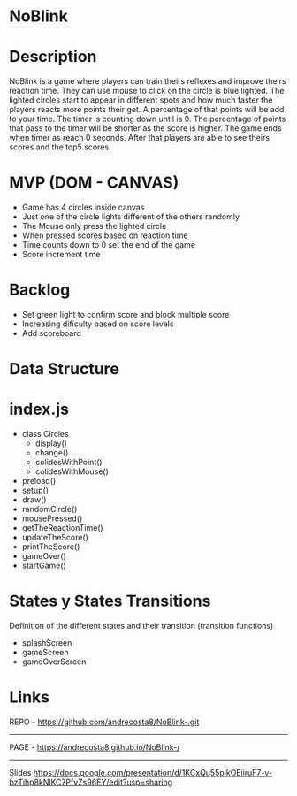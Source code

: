 # NoBlink

# Description
NoBlink is a game where players can train theirs reflexes and improve theirs reaction time. They can use mouse to click on the circle is blue lighted.
The lighted circles start to appear in different spots and how much faster the players reacts more points their get. A percentage of that points will be add to your time. The timer is counting down until is 0. The percentage of points that pass to the timer will be shorter as the score is higher.
The game ends when timer as reach 0 seconds. After that players are able to see theirs scores and the top5 scores.  

# MVP (DOM - CANVAS)

* Game has 4 circles inside canvas
* Just one of the circle lights different of the others randomly
* The Mouse only press the lighted circle
* When pressed scores based on reaction time 
* Time counts down to 0 set the end of the game
* Score increment time

# Backlog
* Set green light to confirm score and block multiple score
* Increasing dificulty based on score levels
* Add scoreboard

# Data Structure
# index.js
* class Circles 
    * display()
    * change()
    * colidesWithPoint()
    * colidesWithMouse()
* preload()
* setup()
* draw()
* randomCircle()
* mousePressed()
* getTheReactionTime()
* updateTheScore()
* printTheScore()
* gameOver()
* startGame()

# States y States Transitions
Definition of the different states and their transition (transition functions)

* splashScreen
* gameScreen
* gameOverScreen

# Links

REPO - https://github.com/andrecosta8/NoBlink-.git
***
PAGE - https://andrecosta8.github.io/NoBlink-/

***
Slides
https://docs.google.com/presentation/d/1KCxQu55plkOEiiruF7-v-bzTihp8kNlKC7PfvZs96EY/edit?usp=sharing